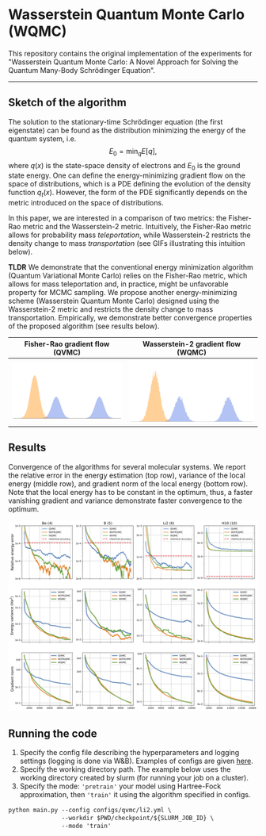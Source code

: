 # Wasserstein Quantum Monte Carlo (WQMC)

This repository contains the original implementation of the experiments for "Wasserstein Quantum Monte Carlo: A Novel Approach for Solving the Quantum Many-Body Schrödinger Equation".

--------------------

## Sketch of the algorithm

The solution to the stationary-time Schrödinger equation (the first eigenstate) can be found as the distribution minimizing the energy of the quantum system, i.e.
$$E_{0} = \min_q E[q],$$
where $q(x)$ is the state-space density of electrons and $E_0$ is the ground state energy.
One can define the energy-minimizing gradient flow on the space of distributions, which is a PDE defining the evolution of the density function $q_t(x)$.
However, the form of the PDE significantly depends on the metric introduced on the space of distributions.

In this paper, we are interested in a comparison of two metrics: the Fisher-Rao metric and the Wasserstein-2 metric.
Intuitively, the Fisher-Rao metric allows for probability mass _teleportation_, while Wasserstein-2 restricts the density change to mass _transportation_ (see GIFs illustrating this intuition below).

**TLDR** We demonstrate that the conventional energy minimization algorithm (Quantum Variational Monte Carlo) relies on the Fisher-Rao metric, which allows for mass teleportation and, in practice, might be unfavorable property for MCMC sampling. We propose another energy-minimizing scheme (Wasserstein Quantum Monte Carlo) designed using the Wasserstein-2 metric and restricts the density change to mass transportation. Empirically, we demonstrate better convergence properties of the proposed algorithm (see results below).

|Fisher-Rao gradient flow (QVMC)| Wasserstein-2 gradient flow (WQMC)|
|:--:|:--:|
|![](https://github.com/necludov/wqmc/blob/main/assets/fr.gif)|![](https://github.com/necludov/wqmc/blob/main/assets/w2.gif)|

## Results

Convergence of the algorithms for several molecular systems. We report the relative error in the energy estimation (top row), variance of the local energy (middle row), and gradient norm of the local energy (bottom row). Note that the local energy has to be constant in the optimum, thus, a faster vanishing gradient and variance demonstrate faster convergence to the optimum.

![](https://github.com/necludov/wqmc/blob/main/assets/plots.png)

## Running the code

1. Specify the config file describing the hyperparameters and logging settings (logging is done via W&B). Examples of configs are given [here](https://github.com/necludov/wqmc/tree/main/configs).
2. Specify the working directory path. The example below uses the working directory created by slurm (for running your job on a cluster).
3. Specify the mode: `'pretrain'` your model using Hartree-Fock approximation, then `'train'` it using the algorithm specified in configs.

```
python main.py --config configs/qvmc/li2.yml \
               --workdir $PWD/checkpoint/${SLURM_JOB_ID} \
               --mode 'train'
```
